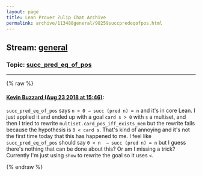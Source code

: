 ```yaml
---
layout: page
title: Lean Prover Zulip Chat Archive 
permalink: archive/113488general/98259succpredeqofpos.html
---
```


## Stream: [general](index.html)
### Topic: [succ_pred_eq_of_pos](98259succpredeqofpos.html)

---


{% raw %}
#### [ Kevin Buzzard (Aug 23 2018 at 15:46)](https://leanprover.zulipchat.com/#narrow/stream/113488-general/topic/succ_pred_eq_of_pos/near/132638437):
`succ_pred_eq_of_pos` says `n > 0 → succ (pred n) = n` and it's in core Lean. I just applied it and ended up with a goal `card s > 0` with `s` a multiset, and then I tried to rewrite `multiset.card_pos_iff_exists_mem` but the rewrite fails because the hypothesis is `0 < card s`. That's kind of annoying and it's not the first time today that this has happened to me. I feel like `succ_pred_eq_of_pos` should say `0 < n  → succ (pred n) = n` but I guess there's nothing that can be done about this? Or am I missing a trick? Currently I'm just using `show` to rewrite the goal so it uses `<`.


{% endraw %}
